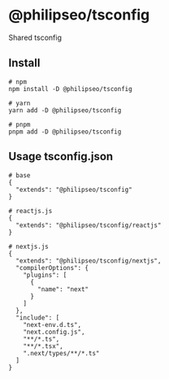 # @philipseo/tsconfig

Shared tsconfig

## Install

```
# npm
npm install -D @philipseo/tsconfig

# yarn
yarn add -D @philipseo/tsconfig

# pnpm
pnpm add -D @philipseo/tsconfig
```

## Usage tsconfig.json

```
# base
{
  "extends": "@philipseo/tsconfig"
}

# reactjs.js
{
  "extends": "@philipseo/tsconfig/reactjs"
}

# nextjs.js
{
  "extends": "@philipseo/tsconfig/nextjs",
  "compilerOptions": {
    "plugins": [
      {
        "name": "next"
      }
    ]
  },
  "include": [
    "next-env.d.ts",
    "next.config.js",
    "**/*.ts",
    "**/*.tsx",
    ".next/types/**/*.ts"
  ]
}
```
